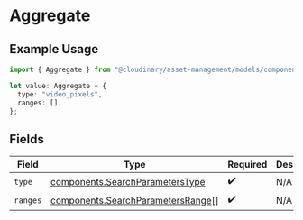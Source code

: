 # Aggregate

## Example Usage

```typescript
import { Aggregate } from "@cloudinary/asset-management/models/components";

let value: Aggregate = {
  type: "video_pixels",
  ranges: [],
};
```

## Fields

| Field                                                                                  | Type                                                                                   | Required                                                                               | Description                                                                            |
| -------------------------------------------------------------------------------------- | -------------------------------------------------------------------------------------- | -------------------------------------------------------------------------------------- | -------------------------------------------------------------------------------------- |
| `type`                                                                                 | [components.SearchParametersType](../../models/components/searchparameterstype.md)     | :heavy_check_mark:                                                                     | N/A                                                                                    |
| `ranges`                                                                               | [components.SearchParametersRange](../../models/components/searchparametersrange.md)[] | :heavy_check_mark:                                                                     | N/A                                                                                    |
